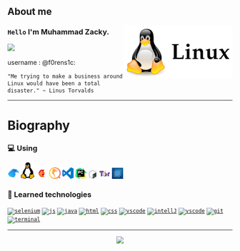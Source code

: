 ## About me

<img align="right" width="245" src="img/linux.png"/>

### `Hello` I'm Muhammad Zacky.

![](https://komarev.com/ghpvc/?username=Muhammad-Zacky&color=00a0a0&style=plastic)

username : @f0rens1c:

```
"Me trying to make a business around Linux would have been a total disaster." ~ Linus Torvalds
```

---

# Biography

### :computer: Using

<code><a href="https://github.com/Muhammad-Zacky" target="_blank"><img src="img/garuda.png"	width="26px" alt="pyton"></a></code>
<code><a href="https://github.com/Muhammad-Zacky" target="_blank"><img src="img/linug.png"	width="30px" alt="azure"></a></code>
<code><a href="https://github.com/Muhammad-Zacky" target="_blank"><img src="img/cubic.png"	width="25px" alt="Grafana"></a></code>
<code><a href="https://github.com/Muhammad-Zacky" target="_blank"><img src="img/qemu.png"	width="26px" alt="springboot"></a></code>
<code><a href="https://github.com/Muhammad-Zacky" target="_blank"><img src="img/vscode.png"	width="25px" alt="Liferay"></a></code>
<code><a href="https://github.com/Muhammad-Zacky" target="_blank"><img src="img/pycharm.png"	width="25px" alt="Grafana"></a></code>
<code><a href="https://github.com/Muhammad-Zacky" target="_blank"><img src="img/shell.png"	width="20px" alt="Jenkins"></a></code>
<code><a href="https://github.com/Muhammad-Zacky" target="_blank"><img src="img/thor.png"	width="25px" alt="Grafana"></a></code>
<code><a href="https://github.com/Muhammad-Zacky" target="_blank"><img src="img/backbox.jpeg"	width="25px" alt="Grafana"></a></code>
 
### :book: Learned technologies

<code><a href="https://www.selenium.dev" target="_blank"><img src="img/Learned_technologies/selenium.png"	width="26px" alt="selenium"></a></code>
<code><a href="https://github.com/Muhammad-Zacky/JavaScript-Course" target="_blank"><img src="img/Learned_technologies/js.jpg" width="22px" alt="js"></a></code> 
<code><a href="https://github.com/Muhammad-Zacky/Java-Course" target="_blank"><img src="img/Learned_technologies/java.png" width="22px" alt="java"></a></code>
<code><a href="https://github.com/Muhammad-Zacky" target="_blank"><img src="img/Learned_technologies/html.png" width="30px" alt="html"></a></code>
<code><a href="https://github.com/Muhammad-Zacky" target="_blank"><img src="img/Learned_technologies/css.png" width="26px" alt="css"></a></code>
<code><a href="https://github.com/Muhammad-Zacky/Muhammad-Zacky/blob/main/resources/keyboard-shortcuts-windows.pdf" target="_blank"><img src="img/Learned_technologies/vscode.png" width="26px" alt="vscode"></a></code>
<code><a href="https://github.com/danielex1999/Muhammad-Zacky/blob/main/resources/IntelliJIDEA_ReferenceCard.pdf" target="_blank"><img src="img/Learned_technologies/IntelliJ.png" width="26px" alt="intellJ"></a></code>
<code><a href="https://github.com/Muhammad-Zacky" target="_blank"><img src="img/Learned_technologies/mysql.png" width="26px" alt="vscode"></a></code>
<code><a href="https://github.com/Muhammad-Zacky/danielex1999/blob/main/resources/github-git-cheat-sheet.pdf" target="_blank"><img src="img/Learned_technologies/git.png" width="26px" alt="git"></a></code>
<code><a href="https://github.com/Muhammad-Zacky" target="_blank"><img src="img/Learned_technologies/terminal.png" width="26px" alt="terminal"></a></code>

---

<p align="center">
<img width=800 src="https://github-profile-trophy.vercel.app/?username=Muhammad-Zacky&margin-w=10&row=1&theme=gruvbox&no-bg=true"/>
</p>
